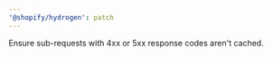 ```yaml
---
'@shopify/hydrogen': patch
---
```


Ensure sub-requests with 4xx or 5xx response codes aren't cached.
